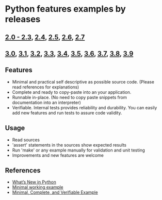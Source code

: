 # Python features examples by releases

## [2.0 - 2.3](2.3.py), [2.4](2.4.py), [2.5](2.5.py), [2.6](2.6.py), [2.7](2.7.py)
## [3.0](3.0.py), [3.1](3.1.py), [3.2](3.2.py), [3.3](3.3.py), [3.4](3.4.py), [3.5](3.5.py), [3.6](3.6.py), [3.7](3.7.py), [3.8](3.8.py), [3.9](3.9.py)

## Features
* Minimal and practical self descriptive as possible source code.
  (Please read references for explanations)
* Complete and ready to copy-paste into an your application.
* Runnable in-place. (No need to copy paste snippets from documentation
  into an interpreter)
* Verifiable. Internal tests provides reliability and durability. You can easily add
  new features and run tests to assure code validity.

## Usage
* Read sources
* 'assert' statements in the sources show expected results
* Run 'make' or any example manually for validation and unit testing
* Improvements and new features are welcome

## References
* [What’s New in Python](https://docs.python.org/3.10/whatsnew/index.html)
* [Minimal working example](https://en.wikipedia.org/wiki/Minimal_working_example)
* [Minimal, Complete, and Verifiable Example](https://stackoverflow.com/help/mcve)
